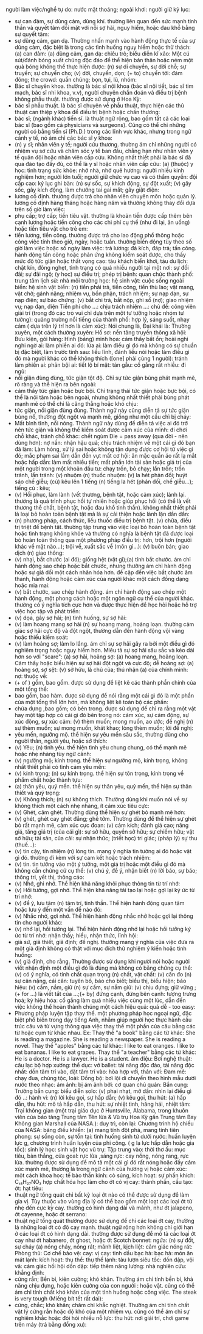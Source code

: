 người làm việc/nghề tự do: 
nước mặt thoáng; ngoài khơi: 
người giữ kỷ lục: 
* sự can đảm, sự dũng cảm, dũng khí. thường liên quan đến sức mạnh tinh thần và quyết tâm đối mặt với nỗi sợ hãi, nguy hiểm, hoặc đau khổ bằng sự quyết tâm: 
* sự dũng cảm, gan dạ. Thường nhấn mạnh vào hành động thực tế của sự dũng cảm, đặc biệt là trong các tình huống nguy hiểm hoặc thử thách: 
(a) can đảm: 
(a) dũng cảm, gan dạ: 
chiêu trò; biểu diễn kĩ xảo: 
Một cú sút/đánh bóng xuất chúng độc đáo để thể hiện bản thân hoặc ném một quả bóng không thể thực hiện được: 
(n) sự di chuyển, sự dời chỗ; sự truyền; sự chuyển cho; (v) dời, chuyển, dọn; (+ to) chuyển tới: 
đám đông; the crowd: quần chúng; bọn, tụi, lũ, nhóm: 
* Bác sĩ chuyên khoa. thường là bác sĩ nội khoa (bác sĩ nội tiết, bác sĩ tim mạch, bác sĩ nhi khoa, v.v), người chuyên chẩn đoán và điều trị bệnh không phẫu thuật. thường được sử dụng ở Hoa Kỳ: 
* bác sĩ phẫu thuật. là bác sĩ chuyên về phẫu thuật, thực hiện các thủ thuật can thiệp y khoa để điều trị bệnh hoặc chấn thương: 
* bác sĩ; (ngành khác) tiến sĩ. là thuật ngữ rộng, bao gồm tất cả các loại bác sĩ (bao gồm cả physicians và surgeons). Cũng có thể chỉ những người có bằng tiến sĩ (Ph.D.) trong các lĩnh vực khác, nhưng trong ngữ cảnh y tế, nó ám chỉ các bác sĩ y khoa: 
* (n) y sĩ; nhân viên y tế; người cứu thương. thường ám chỉ những người có nhiệm vụ sơ cứu và chăm sóc y tế ban đầu, chẳng hạn như nhân viên y tế quân đội hoặc nhân viên cấp cứu. Không nhất thiết phải là bác sĩ đã qua đào tạo đầy đủ, có thể là y sĩ hoặc nhân viên cấp cứu: 
(a) (thuộc) y học: 
tình trạng sức khỏe: 
nhớ nhà, nhớ quê hương: 
người nhiều kinh nghiệm hơn; người lớn tuổi; người giữ chức vụ cao và có thẩm quyền: 
đội cấp cao: 
kỷ lục ghi bàn: 
(n) sự sốc, sự khích động, sự đột xuất; (v) gây sốc, gây kích động, làm chướng tai gai mắt; gây giật điện: 
* lương cố định. thường được trả cho nhân viên chuyên môn hoặc quản lý. lương cố định hàng tháng hoặc hàng năm và thường không thay đổi dựa trên số giờ làm việc: 
* phụ cấp; trợ cấp; tiền tiêu vặt. thường là khoản tiền được cấp thêm bên cạnh lương hoặc tiền công cho các chi phí cụ thể (như đi lại, ăn uống) hoặc tiền tiêu vặt cho trẻ em: 
* tiền lương, tiền công. thường được trả cho lao động phổ thông hoặc công việc tính theo giờ, ngày, hoặc tuần. thường biến động tùy theo số giờ làm việc hoặc số ngày làm việc: 
trả lương: 
đả kích, đáp trả; tấn công. hành động tấn công hoặc phản ứng không kiểm soát được, cho thấy mức độ tức giận hoặc thất vọng cao: 
tàu khách biển khơi, tàu du lịch: 
chật kín, đông nghẹt, tình trạng có quá nhiều người tại một nơi: 
sự đối đãi; sự đãi ngộ; (y học) sự điều trị; phép trị bệnh: 
quan chức thành phố: 
trung tâm lịch sử: 
nhà môi trường học: 
hệ sinh vật: 
cuộc sống ngoài biển: 
hệ sinh vật biển: 
(n) tiền phải trả, tiền công, tiền thù lao; vật mang, vật chở; gánh nặng; nhiệm vụ, bổn phận, trách nhiệm; sự nạp đạn, sự nạp điện; sự bảo chứng: 
            (v) bắt chi trả, bắt nộp, ghi sổ (nợ); giao nhiệm vụ; nạp đạn, điện
Tiền phí cho ...: 
chịu trách nhiệm ...: 
chủ đề: 
công viên giải trí (trong đó các trò vui chỉ dựa trên một tư tưởng hoặc nhóm tư tưởng): 
quảng trường nổi tiếng của thành phố: 
hợp lý, sáng suốt, nhạy cảm ( dựa trên lý trí hơn là cảm xúc): 
Nói chung là, Đại khái là: 
Thường xuyên, một cách thường xuyên: 
Hồ sơ: 
nền tảng truyền thông xã hội: 
Bưu kiện, gói hàng: 
Hình (bảng) minh họa: 
cảm thấy bất ổn; hoài nghi nghi ngờ ai: 
làm phiền ai đó: 
lừa ai: 
làm điều gì đó mà không có sự chuẩn bị đặc biệt, làm trước tính sau: 
liều lĩnh, đánh liều nói hoặc làm điều gì đó mà người khác có thể không thích ([one] phải cùng 1 người): 
tránh làm phiền ai: 
phản bội ai: 
tiết lộ bí mật: 
tán gẫu: 
cố gắng rất nhiều: 
đi ngủ: 
* nổi giận đùng đùng, tức giận tột độ. Chỉ sự tức giận bùng phát mạnh mẽ, rõ ràng và thể hiện ra bên ngoài: 
* cảm thấy tức giận hoặc bực bội. Chỉ trạng thái tức giận hoặc bực bội, có thể là nội tâm hoặc bên ngoài, nhưng không nhất thiết phải bùng phát mạnh mẽ có thể chỉ là căng thẳng hoặc khó chịu: 
* tức giận, nổi giận đùng đùng. Thành ngữ này cũng diễn tả sự tức giận bùng nổ, thường đột ngột và mạnh mẽ, giống như một cầu chì bị cháy: 
* Mất bình tĩnh, nổi nóng. Thành ngữ này dùng để diễn tả việc ai đó trở nên tức giận và không thể kiểm soát được cảm xúc của mình: 
đi chơi chỗ khác, tránh chỗ khác: 
chết ngủm Die = pass away (qua đời - nên dùng hơn): 
nợ nần: 
nhận hậu quả; chịu trách nhiệm về một cái gì đó bạn đã làm: 
Làm hỏng, xử lý sai hoặc không tận dụng được cơ hội từ việc gì đó; mắc phạm sai lầm dẫn đến vụt mất cơ hội: 
ăn mặc quần áo rất lạ mắt hoặc hấp dẫn: 
làm mất nhiều tiền; mất phần lớn tài sản hoặc giá trị của một người trong một khoản đầu tư: 
chạy trốn, bỏ chạy; lẩn trốn; trốn tránh, lẩn tránh: 
(v) nhuộm (n) thuốc nhuộm: 
(v) la hét phản đối; huýt sáo chế giễu; (cú) kêu lên 1 tiếng (n) tiếng la hét (phản đối, chế giễu...); tiếng cú : kêu; 
* (v) Hồi phục, làm lành (vết thương, bệnh tật, hoặc cảm xúc); lành lại. thường là quá trình phục hồi tự nhiên hoặc giúp phục hồi (có thể là vết thương thể chất, bệnh tật, hoặc đau khổ tinh thần). không nhất thiết phải là loại bỏ hoàn toàn bệnh tật mà là sự cải thiện hoặc lành lặn dần dần: 
* (n) phương pháp, cách thức, liều thuốc điều trị bệnh tật. (v) chữa, điều trị triệt để bệnh tật.  thường tập trung vào việc loại bỏ hoàn toàn bệnh tật hoặc tình trạng không khỏe và thường có nghĩa là bệnh tật đã được loại bỏ hoàn toàn thông qua một phương pháp điều trị: 
hơn, trội hơn (người khác về mặt nào...); trội về, xuất sắc về (môn gì...): 
(v) buôn bán; giao dịch (n) giao thông: 
* (v) nhại, bắt chước (ai đó); giống hệt (vật gì);(a) tính bắt chước. ám chỉ hành động sao chép hoặc bắt chước, nhưng thường ám chỉ hành động hoặc sự giả dối một cách nhân hóa hơn. đề cập đến việc bắt chước âm thanh, hành động hoặc cảm xúc của người khác một cách đồng dạng hoặc mỉa mai: 
* (v) bắt chước, sao chép hành động. ám chỉ hành động sao chép một hành động, một phong cách hoặc một ngôn ngữ cụ thể của người khác. thường có ý nghĩa tích cực hơn và được thực hiện để học hỏi hoặc hỗ trợ việc học tập và phát triển: 
* (v) dọa, gây sợ hãi; (n) tình huống, sự sợ hãi: 
* (v) làm hoang mang sợ hãi (n) sự hoang mang, hoảng loạn. thường cảm giác sợ hãi cực độ và đột ngột, thường dẫn đến hành động vội vàng hoặc thiếu kiểm soát: 
* (v) làm hoảng sợ; làm lo lắng. ám chỉ sự sợ hãi gây ra bởi một điều gì đó nghiêm trọng hoặc nguy hiểm hơn. Miêu tả sự sợ hãi sâu sắc và kéo dài hơn so với "scare": 
(a) sợ hãi, hoảng sợ: 
(a) hoang mang, hoảng loạn. Cảm thấy hoặc biểu hiện sự sợ hãi đột ngột và cực độ; dễ hoảng sợ: 
(a) hoảng sợ, sợ sệt: 
(v) sở hữu, là chủ của; thú nhận (a) của chính mình: 
nợ: 
thuộc về: 
* (+ of ) gồm, bao gồm. được sử dụng để liệt kê các thành phần chính của một tổng thể: 
* bao gồm, bao hàm. được sử dụng để nói rằng một cái gì đó là một phần của một tổng thể lớn hơn, mà không liệt kê toàn bộ các phần: 
* chứa đựng ,bao gồm; có bên trong. được sử dụng để chỉ ra rằng một vật hay một tập hợp có cái gì đó bên trong nó: 
cảm xúc, sự cảm động, sự xúc động, sự xúc cảm: 
(v) thèm muốn; mong muốn, ao ước; đề nghị (n) sự thèm muốn; sự mong muốn, khát khao; lòng thèm muốn; lời đề nghị: 
* yêu mến, ngưỡng mộ. thể hiện sự yêu mến sâu sắc, thường dùng cho người thân, người yêu, hoặc sở thích: 
* (v) Yêu; (n) tình yêu. thể hiện tình yêu chung chung, có thể mạnh mẽ hoặc nhẹ nhàng tùy ngữ cảnh: 
* (v) ngưỡng mộ; kính trọng. thể hiện sự ngưỡng mộ, kính trọng, không nhất thiết phải có tình cảm yêu mến: 
* (v) kính trọng; (n) sự kính trọng. thể hiện sự tôn trọng, kính trọng về phẩm chất hoặc thành tựu: 
* (a) thân yêu, quý mến. thể hiện sự thân yêu, quý mến, thể hiện sự thân thiết và quý trọng: 
* (v) Không thích; (n) sự không thích. Thường dùng khi muốn nói về sự không thích một cách nhẹ nhàng, ít cảm xúc tiêu cực: 
* (v) Ghét, căm ghét. Thường dùng thể hiện sự ghét bỏ mạnh mẽ hơn: 
* (v) ghét, ghét cay ghét đắng; ghê tởm. Thường dùng để thể hiện sự ghét bỏ rất mạnh mẽ, cảm xúc cực đoan: 
(v) cảm kích; đánh giá cao; nâng giá, tăng giá trị (của cái gì): 
sự sở hữu, quyền sở hữu; sự chiếm hữu; vật sở hữu; tài sản, của cải: 
sự nhận thức; (triết học) tri giác; (pháp lý) sự thu (thuế...): 
* (v) tin cậy, tín nhiệm (n) lòng tin. mang ý nghĩa tin tưởng ai đó hoặc vật gì đó. thường đi kèm với sự cam kết hoặc trách nhiệm: 
* (v) tin. tin tưởng vào một ý tưởng, một giá trị hoặc một điều gì đó mà không cần chứng cứ cụ thể: 
(v) chú ý, để ý, nhận biết (n) lời báo, sự báo; thông tri, yết thị, thông cáo: 
* (v) Nhớ, ghi nhớ. Thể hiện khả năng khôi phục thông tin từ trí nhớ: 
* (v) Hồi tưởng, gợi nhớ. Thể hiện khả năng tái tạo lại hoặc gợi lại ký ức từ trí nhớ: 
* (v) để ý, lưu tâm (n) tâm trí, tinh thần. Thể hiện hành động quan tâm hoặc lưu ý đến một vấn đề nào đó: 
* (v) Nhắc nhở, gợi nhớ. Thể hiện hành động nhắc nhở hoặc gợi lại thông tin cho người khác: 
* (v) nhớ lại, hồi tưởng lại. Thể hiện hành động nhớ lại hoặc hồi tưởng ký ức từ trí nhớ: 
nhận thấy; hiểu, nhận thức, lĩnh hội: 
* giả sử, giả thiết, giả định; đề nghị. thường mang ý nghĩa của việc đưa ra một giả định không có thật với mục đích thử nghiệm ý kiến hoặc tình huống: 
* (v) giả định, cho rằng. Thường được sử dụng khi người nói hoặc người viết nhận định một điều gì đó là đúng mà không có bằng chứng cụ thể: 
(v) có ý nghĩa, có tính chất quan trọng (n) chất, vật chất: 
(v) cân đo (n) sự cân nặng, cái cân: 
tuyên bố, báo cho biết; biểu thị, biểu hiện; báo hiệu: 
(v) cầm, nắm, giữ (n) sự cầm, sự nắm giữ: 
(v) chịu đựng; giữ vững ;(+ for ...) là viết tắt của ...;(+ by) đứng cạnh, đứng bên cạnh: 
tượng trưng hoá; ký hiệu hóa: 
cố gắng làm quá nhiều việc cùng một lúc, dẫn đến việc không thể hoàn thành chúng một cách hiệu quả: 
quá dễ - too easy: 
* Phương pháp luyện tập thay thế. một phương pháp học ngoại ngữ, đặc biệt phổ biến trong dạy tiếng Anh, nhằm giúp người học thực hành cấu trúc câu và từ vựng thông qua việc thay thế một phần của câu bằng các từ hoặc cụm từ khác nhau.
Ex: Thay thế "a book" bằng các từ khác: She is reading a magazine. She is reading a newspaper. She is reading a novel. Thay thế "apples" bằng các từ khác: I like to eat oranges. I like to eat bananas. I like to eat grapes. Thay thế "a teacher" bằng các từ khác: He is a doctor. He is a lawyer. He is a student.
âm điệu: 
Bơi nghệ thuật: 
câu lạc bộ hợp xướng: 
thể dục: 
vở ballet: 
tài năng độc đáo, tài năng độc nhất: 
dồn tâm trí vào, đặt tâm trí vào: 
hòa hợp với, thân với: 
Đam mê: 
chạy đua, chủng tộc, loài: 
Đồng bộ: 
bơi lội di chuyển theo hình mẫu dưới nước theo nhạc: 
ám ảnh: 
bị ám ảnh bởi: 
cơ quan chủ quản: 
Bắn cung: 
Trường bắn cung: 
biểu diễn solo: 
(v) phai nhạt, mờ dần: 
nhìn lại điều gì đó ..: 
hành vi: 
(n) lời kêu gọi, sự hấp dẫn; (v) kêu gọi, thu hút: 
(a) hấp dẫn, thu hút: 
mô tả hấp dẫn, thu hút: 
sự nhiệt tình, hăng hái, nhiệt tâm: 
Trại không gian (một trại giáo dục ở Huntsville, Alabama, trong khuôn viên của bảo tàng Trung tâm Tên lửa & Vũ trụ Hoa Kỳ gần Trung tâm Bay Không gian Marshall của NASA.): 
duy trì, còn lại: 
Chương trình hộ chiếu của NASA: 
bảng điều khiển: 
(a) mang tính đột phá, mang tính tiên phong: 
sự sống còn, sự tồn tại: 
tình huống sinh tử dưới nước: 
huấn luyện lực g, chương trình huấn luyện của phi công. ( g la lực hấp dẫn hoặc gia tốc): 
sinh lý học: 
sinh vật học vũ trụ: 
Tập trung vào: 
thời thơ ấu: 
mục tiêu, bàn thắng, cửa goal: 
rực lửa ,sáng rực: 
cay nồng, nóng rang, rực lửa. thường được sử dụng để mô tả một cái gì đó rất nóng hoặc đầy cảm xúc mạnh mẽ, thường là trong ngữ cảnh của hương vị hoặc cảm xúc: 
một cách khoa học: 
tế bào thần kinh: 
cò súng, kích hoạt: 
sự phấn khích: 
C₁₈H₂₇NO₃ hợp chất hóa học làm cho ớt có vị cay: 
thành phần, cấu tạo: 
ớt: 
hạt tiêu: 
* thuật ngữ tổng quát chỉ bất kỳ loại ớt nào có thể được sử dụng để làm gia vị. Tùy thuộc vào vùng địa lý có thể bao gồm một loạt các loại ớt từ nhẹ đến cực kỳ cay. thường có hình dạng dài và mảnh, như ớt jalapeno, ớt cayenne, hoặc ớt serrano: 
* thuật ngữ tổng quát thường được sử dụng để chỉ các loại ớt cay, thường là những loại ớt có độ cay mạnh. thuật ngữ rộng hơn không chỉ giới hạn ở các loại ớt có hình dạng dài. thường được sử dụng để mô tả các loại ớt cay như ớt habanero, ớt ghost, hoặc ớt Scotch bonnet: 
ngứa: 
(n) sự đốt, sự cháy (a) nóng cháy, nóng rát; mãnh liệt, kịch liệt: 
cảm giác nóng rát: 
Phòng thủ: 
Cơ chế bảo vệ: 
cay: 
vị cay: 
tinh dầu bạc hà: 
bạc hà: 
món ăn mát lạnh: 
kích hoạt: 
thụ thể: 
thụ thể lạnh: 
tàu lượn siêu tốc: 
dồn dập, vội vã: 
cảm giác hồi hội dồn dập: 
tiếp thêm năng lượng: 
nhà nghiên cứu: 
khẳng định: 
* cứng rắn; Bền bỉ, kiên cường; khó khăn. Thường ám chỉ tính bền bỉ, khả năng chịu đựng, hoặc kiên cường của con người : hoặc vật. cũng có thể ám chỉ tính chất khó khăn của một tình huống hoặc công việc. The steak is very tough (Miếng bít tết rất dai): 
* cứng, chắc; khó khăn; chăm chỉ khắc nghiệt. Thường ám chỉ tính chất vật lý cứng rắn hoặc độ khó của một nhiệm vụ. cũng có thể ám chỉ sự nghiêm khắc hoặc đòi hỏi nhiều nỗ lực: 
thu hút: 
nơi giải trí, chơi game trên máy (trả bằng đồng xu): 